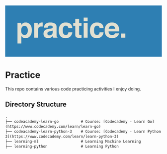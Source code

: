 ![Alt text](practice.png)

# Practice

This repo contains various code practicing activities I enjoy doing.

## Directory Structure
    .
    ├── codeacademy-learn-go          # Course: [Codecademy - Learn Go](https://www.codecademy.com/learn/learn-go)
    ├── codeacademy-learn-python-3    # Course: [Codecademy - Learn Python 3](https://www.codecademy.com/learn/learn-python-3)
    ├── learning-ml                   # Learning Machine Learning
    ├── learning-python               # Learning Python